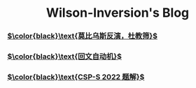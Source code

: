 <h1 align="center">Wilson-Inversion's Blog</h1>

### [$\color{black}\text{莫比乌斯反演，杜教筛}$](https://wilson-inversion.github.io/article/1)

### [$\color{black}\text{回文自动机}$](https://wilson-inversion.github.io/article/2)

### [$\color{black}\text{CSP-S 2022 题解}$](https://wilson-inversion.github.io/article/3)